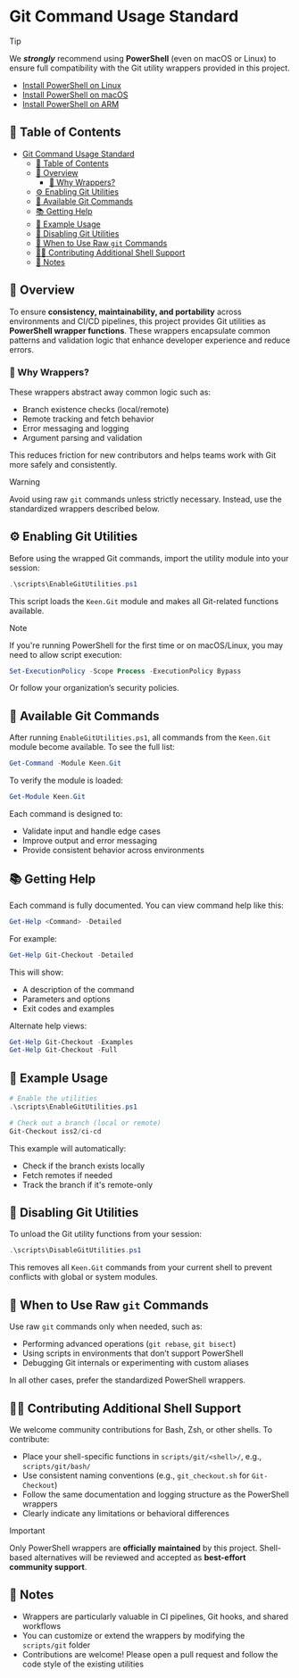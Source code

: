 # Git Command Usage Standard

> [!tip]
> We **_strongly_** recommend using **PowerShell** (even on macOS or Linux) to ensure full compatibility with the Git utility wrappers provided in this project.
>
> - [Install PowerShell on Linux](https://learn.microsoft.com/en-us/powershell/scripting/install/installing-powershell-on-linux)
> - [Install PowerShell on macOS](https://learn.microsoft.com/en-us/powershell/scripting/install/installing-powershell-on-macos)
> - [Install PowerShell on ARM](https://learn.microsoft.com/en-us/powershell/scripting/install/powershell-on-arm)

## 📖 Table of Contents

- [Git Command Usage Standard](#git-command-usage-standard)
  - [📖 Table of Contents](#-table-of-contents)
  - [💼 Overview](#-overview)
    - [🤔 Why Wrappers?](#-why-wrappers)
  - [⚙️ Enabling Git Utilities](#️-enabling-git-utilities)
  - [🧰 Available Git Commands](#-available-git-commands)
  - [📚 Getting Help](#-getting-help)
  - [🚀 Example Usage](#-example-usage)
  - [🛑 Disabling Git Utilities](#-disabling-git-utilities)
  - [🔧 When to Use Raw `git` Commands](#-when-to-use-raw-git-commands)
  - [👩‍💻 Contributing Additional Shell Support](#-contributing-additional-shell-support)
  - [📌 Notes](#-notes)


## 💼 Overview

To ensure **consistency, maintainability, and portability** across environments and CI/CD pipelines, this project provides Git utilities as **PowerShell wrapper functions**. These wrappers encapsulate common patterns and validation logic that enhance developer experience and reduce errors.

### 🤔 Why Wrappers?

These wrappers abstract away common logic such as:

- Branch existence checks (local/remote)
- Remote tracking and fetch behavior
- Error messaging and logging
- Argument parsing and validation

This reduces friction for new contributors and helps teams work with Git more safely and consistently.

> [!warning]
> Avoid using raw `git` commands unless strictly necessary. Instead, use the standardized wrappers described below.


## ⚙️ Enabling Git Utilities

Before using the wrapped Git commands, import the utility module into your session:

```powershell
.\scripts\EnableGitUtilities.ps1
```

This script loads the `Keen.Git` module and makes all Git-related functions available.

> [!note]
> If you're running PowerShell for the first time or on macOS/Linux, you may need to allow script execution:
>
> ```powershell
> Set-ExecutionPolicy -Scope Process -ExecutionPolicy Bypass
> ```

Or follow your organization’s security policies.


## 🧰 Available Git Commands

After running `EnableGitUtilities.ps1`, all commands from the `Keen.Git` module become available. To see the full list:

```powershell
Get-Command -Module Keen.Git
```

To verify the module is loaded:

```powershell
Get-Module Keen.Git
```

Each command is designed to:

- Validate input and handle edge cases
- Improve output and error messaging
- Provide consistent behavior across environments


## 📚 Getting Help

Each command is fully documented. You can view command help like this:

```powershell
Get-Help <Command> -Detailed
```

For example:

```powershell
Get-Help Git-Checkout -Detailed
```

This will show:

- A description of the command
- Parameters and options
- Exit codes and examples

Alternate help views:

```powershell
Get-Help Git-Checkout -Examples
Get-Help Git-Checkout -Full
```


## 🚀 Example Usage

```powershell
# Enable the utilities
.\scripts\EnableGitUtilities.ps1

# Check out a branch (local or remote)
Git-Checkout iss2/ci-cd
```

This example will automatically:

- Check if the branch exists locally
- Fetch remotes if needed
- Track the branch if it's remote-only


## 🛑 Disabling Git Utilities

To unload the Git utility functions from your session:

```powershell
.\scripts\DisableGitUtilities.ps1
```

This removes all `Keen.Git` commands from your current shell to prevent conflicts with global or system modules.


## 🔧 When to Use Raw `git` Commands

Use raw `git` commands only when needed, such as:

- Performing advanced operations (`git rebase`, `git bisect`)
- Using scripts in environments that don’t support PowerShell
- Debugging Git internals or experimenting with custom aliases

In all other cases, prefer the standardized PowerShell wrappers.


## 👩‍💻 Contributing Additional Shell Support

We welcome community contributions for Bash, Zsh, or other shells. To contribute:

- Place your shell-specific functions in `scripts/git/<shell>/`, e.g., `scripts/git/bash/`
- Use consistent naming conventions (e.g., `git_checkout.sh` for `Git-Checkout`)
- Follow the same documentation and logging structure as the PowerShell wrappers
- Clearly indicate any limitations or behavioral differences

> [!important]
> Only PowerShell wrappers are **officially maintained** by this project. Shell-based alternatives will be reviewed and accepted as **best-effort community support**.


## 📌 Notes

- Wrappers are particularly valuable in CI pipelines, Git hooks, and shared workflows
- You can customize or extend the wrappers by modifying the `scripts/git` folder
- Contributions are welcome! Please open a pull request and follow the code style of the existing utilities
